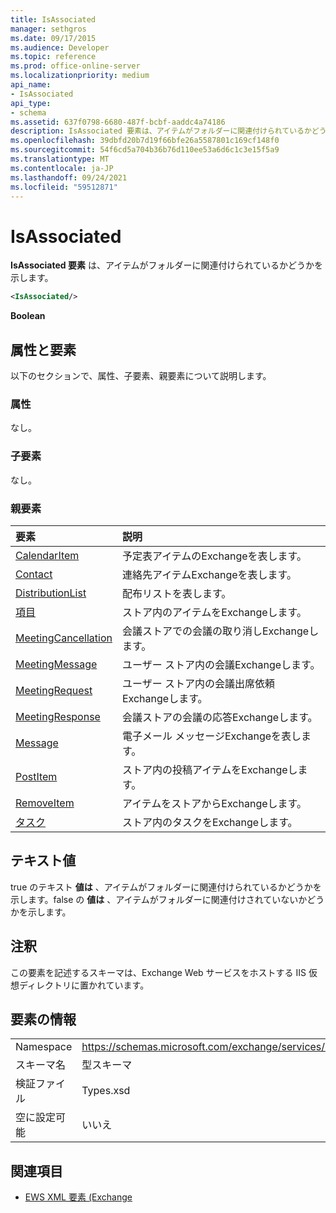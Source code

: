 ```yaml
---
title: IsAssociated
manager: sethgros
ms.date: 09/17/2015
ms.audience: Developer
ms.topic: reference
ms.prod: office-online-server
ms.localizationpriority: medium
api_name:
- IsAssociated
api_type:
- schema
ms.assetid: 637f0798-6680-487f-bcbf-aaddc4a74186
description: IsAssociated 要素は、アイテムがフォルダーに関連付けられているかどうかを示します。
ms.openlocfilehash: 39dbfd20b7d19f66bfe26a5587801c169cf148f0
ms.sourcegitcommit: 54f6cd5a704b36b76d110ee53a6d6c1c3e15f5a9
ms.translationtype: MT
ms.contentlocale: ja-JP
ms.lasthandoff: 09/24/2021
ms.locfileid: "59512871"
---
```

# <a name="isassociated"></a>IsAssociated

**IsAssociated 要素** は、アイテムがフォルダーに関連付けられているかどうかを示します。 
  
```XML
<IsAssociated/>
```

 **Boolean**
## <a name="attributes-and-elements"></a>属性と要素

以下のセクションで、属性、子要素、親要素について説明します。
  
### <a name="attributes"></a>属性

なし。
  
### <a name="child-elements"></a>子要素

なし。
  
### <a name="parent-elements"></a>親要素

|**要素**|**説明**|
|:-----|:-----|
|[CalendarItem](calendaritem.md) <br/> |予定表アイテムのExchangeを表します。  <br/> |
|[Contact](contact.md) <br/> |連絡先アイテムExchangeを表します。  <br/> |
|[DistributionList](distributionlist.md) <br/> |配布リストを表します。  <br/> |
|[項目](item.md) <br/> |ストア内のアイテムをExchangeします。  <br/> |
|[MeetingCancellation](meetingcancellation.md) <br/> |会議ストアでの会議の取り消しExchangeします。  <br/> |
|[MeetingMessage](meetingmessage.md) <br/> |ユーザー ストア内の会議Exchangeします。  <br/> |
|[MeetingRequest](meetingrequest.md) <br/> |ユーザー ストア内の会議出席依頼Exchangeします。  <br/> |
|[MeetingResponse](meetingresponse.md) <br/> |会議ストアの会議の応答Exchangeします。  <br/> |
|[Message](message-ex15websvcsotherref.md) <br/> |電子メール メッセージExchangeを表します。  <br/> |
|[PostItem](postitem.md) <br/> |ストア内の投稿アイテムをExchangeします。  <br/> |
|[RemoveItem](removeitem.md) <br/> |アイテムをストアからExchangeします。  <br/> |
|[タスク](task.md) <br/> |ストア内のタスクをExchangeします。  <br/> |
   
## <a name="text-value"></a>テキスト値

true のテキスト **値は** 、アイテムがフォルダーに関連付けられているかどうかを示します。false の **値は** 、アイテムがフォルダーに関連付けされていないかどうかを示します。 
  
## <a name="remarks"></a>注釈

この要素を記述するスキーマは、Exchange Web サービスをホストする IIS 仮想ディレクトリに置かれています。
  
## <a name="element-information"></a>要素の情報

|||
|:-----|:-----|
|Namespace  <br/> |https://schemas.microsoft.com/exchange/services/2006/types  <br/> |
|スキーマ名  <br/> |型スキーマ  <br/> |
|検証ファイル  <br/> |Types.xsd  <br/> |
|空に設定可能  <br/> |いいえ  <br/> |
   
## <a name="see-also"></a>関連項目



- [EWS XML 要素 (Exchange](ews-xml-elements-in-exchange.md)

